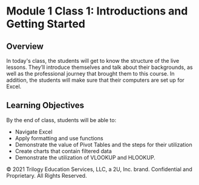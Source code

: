 # Module 1 Class 1: Introductions and Getting Started


## Overview

In today's class, the students will get to know the structure of the live lessons. They’ll introduce themselves and talk about their backgrounds, as well as the professional journey that brought them to this course. In addition, the students will make sure that their computers are set up for Excel.

## Learning Objectives

By the end of class, students will be able to:
 
* Navigate Excel
* Apply formatting and use functions 
* Demonstrate the value of Pivot Tables and the steps for their utilization
* Create charts that contain filtered data
* Demonstrate the utilization of VLOOKUP and HLOOKUP.


© 2021 Trilogy Education Services, LLC, a 2U, Inc. brand.  Confidential and Proprietary.  All Rights Reserved.